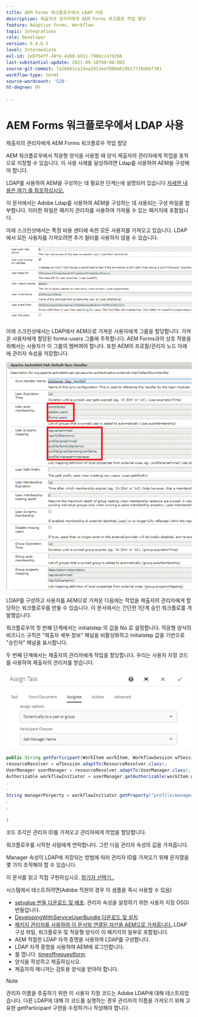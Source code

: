 ```yaml
---
title: AEM Forms 워크플로우에서 LDAP 사용
description: 제출자의 관리자에게 AEM Forms 워크플로 작업 할당
feature: Adaptive Forms, Workflow
topic: Integrations
role: Developer
version: 6.4,6.5
level: Intermediate
exl-id: 2e9754ff-49fe-4260-b911-796bcc4fd266
last-substantial-update: 2021-09-18T00:00:00Z
source-git-commit: 7a2bb61ca1dea1013eef088a629b17718dbbf381
workflow-type: tm+mt
source-wordcount: '528'
ht-degree: 0%

---
```


# AEM Forms 워크플로우에서 LDAP 사용

제출자의 관리자에게 AEM Forms 워크플로우 작업 할당

AEM 워크플로우에서 적응형 양식을 사용할 때 양식 제출자의 관리자에게 작업을 동적으로 지정할 수 있습니다. 이 사용 사례를 달성하려면 Ldap를 사용하여 AEM을 구성해야 합니다.

LDAP를 사용하여 AEM을 구성하는 데 필요한 단계는에 설명되어 있습니다 [자세한 내용은 여기 를 참조하십시오.](https://helpx.adobe.com/experience-manager/6-5/sites/administering/using/ldap-config.html)

이 문서에서는 Adobe Ldap를 사용하여 AEM을 구성하는 데 사용되는 구성 파일을 첨부합니다. 이러한 파일은 패키지 관리자를 사용하여 가져올 수 있는 패키지에 포함됩니다.

아래 스크린샷에서는 특정 비용 센터에 속한 모든 사용자를 가져오고 있습니다. LDAP에서 모든 사용자를 가져오려면 추가 필터를 사용하지 않을 수 있습니다.

![LDAP 구성](assets/costcenterldap.gif)

아래 스크린샷에서는 LDAP에서 AEM으로 가져온 사용자에게 그룹을 할당합니다. 가져온 사용자에게 할당된 forms-users 그룹에 주목합니다. AEM Forms과의 상호 작용을 위해서는 사용자가 이 그룹의 멤버여야 합니다. 또한 AEM의 프로필/관리자 노드 아래에 관리자 속성을 저장합니다.

![싱챈들러](assets/synchandler.gif)

LDAP를 구성하고 사용자를 AEM으로 가져온 다음에는 작업을 제출자의 관리자에게 할당하는 워크플로우를 만들 수 있습니다. 이 문서에서는 간단한 1단계 승인 워크플로를 개발했습니다.

워크플로우의 첫 번째 단계에서는 initialstep 의 값을 No 로 설정합니다. 적응형 양식의 비즈니스 규칙은 &quot;제출자 세부 정보&quot; 패널을 비활성화하고 initialstep 값을 기반으로 &quot;승인자&quot; 패널을 표시합니다.

두 번째 단계에서는 제출자의 관리자에게 작업을 할당합니다. 우리는 사용자 지정 코드를 사용하여 제출자의 관리자를 받습니다.

![작업 할당](assets/assigntask.gif)

```java
public String getParticipant(WorkItem workItem, WorkflowSession wfSession, MetaDataMap arg2) throws WorkflowException{
resourceResolver = wfSession.adaptTo(ResourceResolver.class);
UserManager userManager = resourceResolver.adaptTo(UserManager.class);
Authorizable workflowInitiator = userManager.getAuthorizable(workItem.getWorkflow().getInitiator());
.
.
String managerPorperty = workflowInitiator.getProperty("profile/manager")[0].getString();
.
.

}
```

코드 조각은 관리자 ID를 가져오고 관리자에게 작업을 할당합니다.

워크플로우를 시작한 사람에게 연락합니다. 그런 다음 관리자 속성의 값을 가져옵니다.

Manager 속성이 LDAP에 저장되는 방법에 따라 관리자 ID를 가져오기 위해 문자열을 몇 가지 조작해야 할 수 있습니다.

이 문서를 읽고 직접 구현하십시오. [  참가자 선택기 .](https://helpx.adobe.com/experience-manager/using/dynamic-steps.html)

시스템에서 테스트하려면(Adobe 직원의 경우 이 샘플을 즉시 사용할 수 있음)

* [setvalue 번들 다운로드 및 배포](/help/forms/assets/common-osgi-bundles/SetValueApp.core-1.0-SNAPSHOT.jar). 관리자 속성을 설정하기 위한 사용자 지정 OSGI 번들입니다.
* [DevelopingWithServiceUserBundle 다운로드 및 설치](/help/forms/assets/common-osgi-bundles/DevelopingWithServiceUser.jar)
* [패키지 관리자를 사용하여 이 문서와 연결된 자산을 AEM으로 가져옵니다.](assets/aem-forms-ldap.zip).LDAP 구성 파일, 워크플로우 및 적응형 양식이 이 패키지의 일부로 포함됩니다.
* AEM 적절한 LDAP 자격 증명을 사용하여 LDAP를 구성합니다.
* LDAP 자격 증명을 사용하여 AEM에 로그인합니다.
* 를 엽니다. [timeoffrequestform](http://localhost:4502/content/dam/formsanddocuments/helpx/timeoffrequestform/jcr:content?wcmmode=disabled)
* 양식을 작성하고 제출하십시오.
* 제출자의 매니저는 검토용 양식을 받아야 합니다.

>[!NOTE]
>
>관리자 이름을 추출하기 위한 이 사용자 지정 코드는 Adobe LDAP에 대해 테스트되었습니다. 다른 LDAP에 대해 이 코드를 실행하는 경우 관리자의 이름을 가져오기 위해 고유한 getParticipant 구현을 수정하거나 작성해야 합니다.
